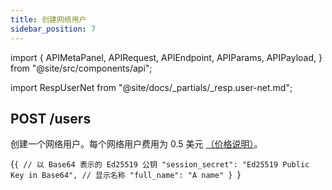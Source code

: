 ```yaml
---
title: 创建网络用户
sidebar_position: 7
---
```


import {
  APIMetaPanel,
  APIRequest,
  APIEndpoint,
  APIParams,
  APIPayload,
} from "@site/src/components/api";

import RespUserNet from "@site/docs/_partials/_resp.user-net.md";

## POST /users

创建一个网络用户。每个网络用户费用为 0.5 美元 [（价格说明）](https://discuss.mixin.one/questions/D1pB)。

<APIEndpoint url="/users" />

<APIMetaPanel
  scope=""
  limitation="仅应用用户可以创建网络用户"
/>

<APIPayload>{`{
  // 以 Base64 表示的 Ed25519 公钥
  "session_secret": "Ed25519 Public Key in Base64",
  // 显示名称
  "full_name": "A name"
}
`}</APIPayload>

<APIRequest
  title="Create Network User"
  method="POST"
  url='/users -data &apos;{"full_name": "Bot User","session_secret": SECRET}&apos;'
/>

<RespUserNet />
